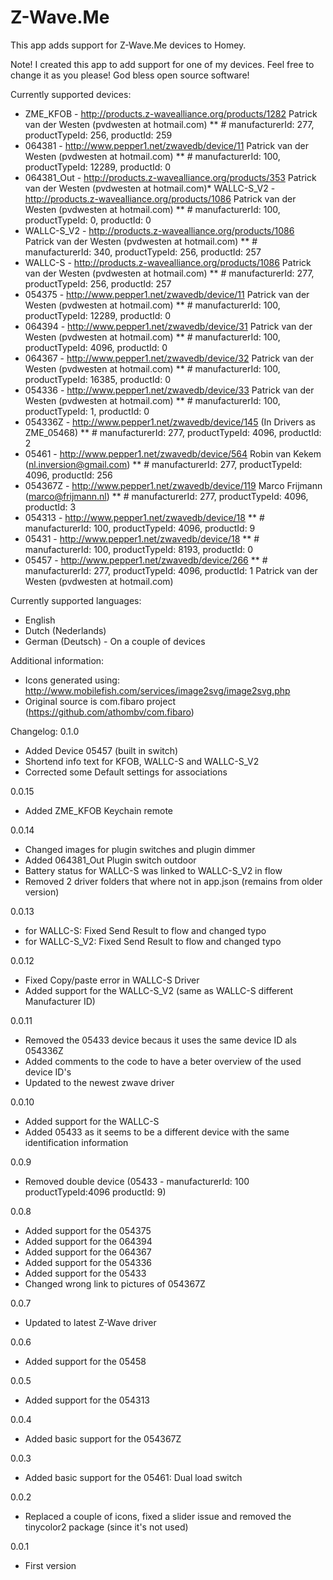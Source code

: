 ﻿# Z-Wave.Me

This app adds support for Z-Wave.Me devices to Homey.

Note! I created this app to add support for one of my devices. 
Feel free to change it as you please! God bless open source software!



Currently supported devices:
* ZME_KFOB  - http://products.z-wavealliance.org/products/1282	Patrick van der Westen (pvdwesten at hotmail.com)
** # manufacturerId: 277, productTypeId: 256, productId: 259
* 064381  - http://www.pepper1.net/zwavedb/device/11	Patrick van der Westen (pvdwesten at hotmail.com)
** # manufacturerId: 100, productTypeId: 12289, productId: 0
* 064381_Out  - http://products.z-wavealliance.org/products/353	Patrick van der Westen (pvdwesten at hotmail.com)* WALLC-S_V2 - http://products.z-wavealliance.org/products/1086   Patrick van der Westen (pvdwesten at hotmail.com)
** # manufacturerId: 100, productTypeId: 0, productId: 0
* WALLC-S_V2 - http://products.z-wavealliance.org/products/1086   Patrick van der Westen (pvdwesten at hotmail.com)
** # manufacturerId: 340, productTypeId: 256, productId: 257
* WALLC-S - http://products.z-wavealliance.org/products/1086   Patrick van der Westen (pvdwesten at hotmail.com)
** # manufacturerId: 277, productTypeId: 256, productId: 257
* 054375  - http://www.pepper1.net/zwavedb/device/11	Patrick van der Westen (pvdwesten at hotmail.com)
** # manufacturerId: 100, productTypeId: 12289, productId: 0
* 064394  - http://www.pepper1.net/zwavedb/device/31	Patrick van der Westen (pvdwesten at hotmail.com)
** # manufacturerId: 100, productTypeId: 4096, productId: 0
* 064367  - http://www.pepper1.net/zwavedb/device/32	Patrick van der Westen (pvdwesten at hotmail.com)
** # manufacturerId: 100, productTypeId: 16385, productId: 0
* 054336  - http://www.pepper1.net/zwavedb/device/33	Patrick van der Westen (pvdwesten at hotmail.com)
** # manufacturerId: 100, productTypeId: 1, productId: 0
* 054336Z - http://www.pepper1.net/zwavedb/device/145	(In Drivers as ZME_05468)
** # manufacturerId: 277, productTypeId: 4096, productId: 2
* 05461   -	http://www.pepper1.net/zwavedb/device/564  	Robin van Kekem (nl.inversion@gmail.com)
** # manufacturerId: 277, productTypeId: 4096, productId: 256
* 054367Z - http://www.pepper1.net/zwavedb/device/119	Marco Frijmann (marco@frijmann.nl)
** # manufacturerId: 277, productTypeId: 4096, productId: 3
* 054313  -	http://www.pepper1.net/zwavedb/device/18
** # manufacturerId: 100, productTypeId: 4096, productId: 9
* 05431   -	http://www.pepper1.net/zwavedb/device/18
** # manufacturerId: 100, productTypeId: 8193, productId: 0
* 05457   -	http://www.pepper1.net/zwavedb/device/266
** # manufacturerId: 277, productTypeId: 4096, productId: 1 Patrick van der Westen (pvdwesten at hotmail.com)


Currently supported languages:
* English
* Dutch (Nederlands)
* German (Deutsch) - On a couple of devices


Additional information:
* Icons generated using: http://www.mobilefish.com/services/image2svg/image2svg.php
* Original source is com.fibaro project (https://github.com/athombv/com.fibaro)


Changelog:
0.1.0
* Added Device 05457 (built in switch)
* Shortend info text for KFOB, WALLC-S and WALLC-S_V2
* Corrected some Default settings for associations

0.0.15
* Added ZME_KFOB Keychain remote

0.0.14
* Changed images for plugin switches and plugin dimmer
* Added 064381_Out Plugin switch outdoor
* Battery status for WALLC-S was linked to WALLC-S_V2 in flow
* Removed 2 driver folders that where not in app.json (remains from older version)

0.0.13
* for WALLC-S: Fixed Send Result to flow and changed typo 
* for WALLC-S_V2: Fixed Send Result to flow and changed typo 

0.0.12
* Fixed Copy/paste error in WALLC-S Driver
* Added support for the WALLC-S_V2 (same as WALLC-S different Manufacturer ID)


0.0.11
* Removed the 05433 device becaus it uses the same device ID als 054336Z
* Added comments to the code to have a beter overview of the used device ID's
* Updated to the newest zwave driver

0.0.10
* Added support for the WALLC-S
* Added 05433 as it seems to be a different device with the same identification information

0.0.9
* Removed double device (05433 - manufacturerId: 100 productTypeId:4096 productId: 9)

0.0.8
* Added support for the 054375
* Added support for the 064394
* Added support for the 064367
* Added support for the 054336
* Added support for the 05433
* Changed wrong link to pictures of 054367Z

0.0.7
* Updated to latest Z-Wave driver

0.0.6
* Added support for the 05458

0.0.5
* Added support for the 054313

0.0.4
* Added basic support for the 054367Z

0.0.3
* Added basic support for the 05461: Dual load switch

0.0.2
* Replaced a couple of icons, fixed a slider issue and removed the tinycolor2 package (since it's not used)

0.0.1
* First version
